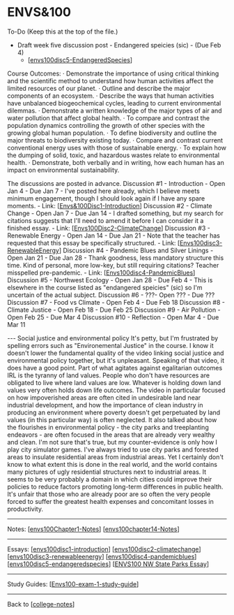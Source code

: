 # ENVS&100

To-Do (Keep this at the top of the file.)
 - Draft week five discussion post - Endangered speicies (sic) - (Due Feb 4)
   - [[envs100disc5-EndangeredSpecies]]

Course Outcomes:
· Demonstrate the importance of using critical thinking and the scientific method to understand how human activities affect the limited resources of our planet.
· Outline and describe the major components of an ecosystem. · Describe the ways that human activities have unbalanced biogeochemical cycles, leading to current environmental dilemmas.
· Demonstrate a written knowledge of the major types of air and water pollution that affect global health.
· To compare and contrast the population dynamics controlling the growth of other species with the growing global human population.
· To define biodiversity and outline the major threats to biodiversity existing today.
· Compare and contrast current conventional energy uses with those of sustainable energy.
· To explain how the dumping of solid, toxic, and hazardous wastes relate to environmental health. 
· Demonstrate, both verbally and in writing, how each human has an impact on environmental sustainability.

The discussions are posted in advance.
Discussion #1 - Introduction - Open Jan 4 - Due Jan 7 - I've posted here already, which I believe meets minimum engagement, though I should look again if I have any spare moments. - Link: [[Envs&100Disc1-Introduction]]
Discussion #2 - Climate Change - Open Jan 7 - Due Jan 14 - I drafted something, but my search for citations suggests that I'll need to amend it before I can consider it a finished essay. - Link: [[Envs100Disc2-ClimateChange]]
Discussion #3 - Renewable Energy - Open Jan 14 - Due Jan 21 - Note that the teacher has requested that this essay be specifically structured. - Link: [[Envs100disc3-RenewableEnergy]]
Discussion #4 - Pandemic Blues and Silver Linings - Open Jan 21 - Due Jan 28 - Thank goodness, less mandatory structure this time.  Kind of personal, more low-key, but still requiring citations?  Teacher misspelled pre-pandemic. - Link: [[Envs100disc4-PandemicBlues]]
Discussion #5 - Northwest Ecology - Open Jan 28 - Due Feb 4 - This is elsewhere in the course listed as "endangered speicies" (sic) so I'm uncertain of the actual subject.
Discussion #6 - ???- Open ??? - Due ???
Discussion #7 - Food vs Climate - Open Feb 4 - Due Feb 18
Discussion #8 - Climate Justice - Open Feb 18 - Due Feb 25
Discussion #9 - Air Pollution - Open Feb 25 - Due Mar 4
Discussion #10 - Reflection - Open Mar 4 - Due Mar 11

--- Social justice and environmental policy
It's petty, but I'm frustrated by spelling errors such as "Environemental Justice" in the course.  I know it doesn't lower the fundamental quality of the video linking social justice and environmental policy together, but it's unpleasant.
Speaking of that video, it does have a good point.  Part of what agitates against egalitarian outcomes IRL is the tyranny of land values.  People who don't have resources are obligated to live where land values are low.  Whatever is holding down land values very often holds down life outcomes.  The video in particular focused on how impoverished areas are often cited in undesirable land near industrial development, and how the importance of clean industry in producing an environment where poverty doesn't get perpetuated by land values (in this particular way) is often neglected.  It also talked about how the flourishes in environmental policy - the city parks and treeplanting endeavors - are often focused in the areas that are already very wealthy and clean.
I'm not sure that's true, but my counter-evidence is only how I play city simulator games.  I've always tried to use city parks and forested areas to insulate residential areas from industrial areas.  Yet I certainly don't know to what extent this is done in the real world, and the world contains many pictures of ugly residential structures next to industrial areas.  It seems to be very probably a domain in which cities could improve their policies to reduce factors promoting long-term differences in public health.  It's unfair that those who are already poor are so often the very people forced to suffer the greatest health expenses and concomitant losses in productivity.

---
Notes:
[[envs100Chapter1-Notes]]
[[envs100chapter14-Notes]]

---
Essays:
[[envs100disc1-introduction]]
[[envs100disc2-climatechange]]
[[envs100disc3-renewableenergy]]
[[envs100disc4-pandemicblues]]
[[envs100disc5-endangeredspecies]]
[[ENVS100 NW State Parks Essay]]

---
Study Guides:
[[Envs100-exam-1-study-guide]]

---
Back to [[college-notes]]

[//begin]: # "Autogenerated link references for markdown compatibility"
[envs100disc5-endangeredspecies]: envs100disc5-endangeredspecies.md "Envs100disc5 EndangeredSpecies"
[Envs&100Disc1-Introduction]: envs100disc1-introduction.md "Envs&100Disc1 Introduction"
[Envs100Disc2-ClimateChange]: envs100disc2-climatechange.md "Envs&100Disc2 ClimateChange"
[Envs100disc3-RenewableEnergy]: envs100disc3-renewableenergy.md "Envs100disc3 RenewableEnergy"
[Envs100disc4-PandemicBlues]: envs100disc4-pandemicblues.md "Envs100disc4 PandemicBlues"
[envs100Chapter1-Notes]: envs100chapter1-notes.md "Envs100Chapter1 Notes"
[envs100chapter14-Notes]: envs100chapter14-notes.md "Envs100chapter14 Notes"
[envs100disc1-introduction]: envs100disc1-introduction.md "Envs&100Disc1 Introduction"
[envs100disc2-climatechange]: envs100disc2-climatechange.md "Envs&100Disc2 ClimateChange"
[envs100disc3-renewableenergy]: envs100disc3-renewableenergy.md "Envs100disc3 RenewableEnergy"
[envs100disc4-pandemicblues]: envs100disc4-pandemicblues.md "Envs100disc4 PandemicBlues"
[ENVS100 NW State Parks Essay]: envs100-nw-state-parks-essay.md "ENVS100 NW State Parks Essay"
[Envs100-exam-1-study-guide]: envs100-exam-1-study-guide.md "Envs100 Exam 1 Study Guide"
[college-notes]: college-notes.md "college notes"
[//end]: # "Autogenerated link references"